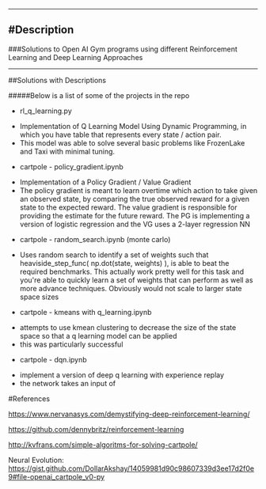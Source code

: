 
-------------
#Description
-------------

###Solutions to Open AI Gym programs using different Reinforcement Learning and Deep Learning Approaches

------------------

##Solutions with Descriptions

#####Below is a list of some of the projects in the repo

* rl_q_learning.py
 - Implementation of Q Learning Model Using Dynamic Programming, in which you have table that represents every 
 state / action pair. 
 - This model was able to solve several basic problems like FrozenLake and Taxi with minimal tuning.
 
* cartpole - policy_gradient.ipynb
 - Implementation of a Policy Gradient / Value Gradient
 - The policy gradient is meant to learn overtime which action to take given an observed state, by comparing the true
 observed reward for a given state to the expected reward. The value gradient is responsible for providing the estimate 
 for the future reward. The PG is implementing a version of logistic regression and the VG uses a 2-layer regression NN
 
* cartpole - random_search.ipynb (monte carlo)
 - Uses random search to identify a set of weights such that heaviside_step_func( np.dot(state, weights) ), is able to 
 beat the required benchmarks. This actually work pretty well for this task and you're able to quickly learn a set of weights
 that can perform as well as more advance techniques. Obviously would not scale to larger state space sizes
 
* cartpole - kmeans with q_learning.ipynb
 - attempts to use kmean clustering to decrease the size of the state space so that a q learning model can be applied
 - this was particularly successful
 
* cartpole - dqn.ipynb
 - implement a version of deep q learning with experience replay
 - the network takes an input of 

#References

https://www.nervanasys.com/demystifying-deep-reinforcement-learning/

https://github.com/dennybritz/reinforcement-learning

http://kvfrans.com/simple-algoritms-for-solving-cartpole/

Neural Evolution:
https://gist.github.com/DollarAkshay/14059981d90c98607339d3ee17d2f0e9#file-openai_cartpole_v0-py
